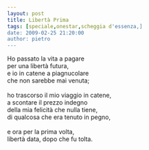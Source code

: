 ```yaml
---
layout: post
title: Libertà Prima
tags: [speciale,onestar,scheggia d'essenza,]
date: 2009-02-25 21:20:00
author: pietro
---
```

Ho passato la vita a pagare<br/>per una libertà futura,<br/>e io in catene a piagnucolare<br/>che non sarebbe mai venuta;<br/><br/>ho trascorso il mio viaggio in catene,<br/>a scontare il prezzo indegno<br/>della mia felicità che nulla tiene,<br/>di qualcosa che era tenuto in pegno,<br/><br/>e ora per la prima volta,<br/>libertà data, dopo che fu tolta.
